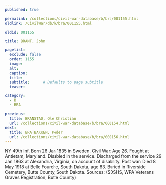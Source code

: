 ```yaml
---
published: true

permalink: /collections/civil-war-database/b/bra/001155.html
oldlink: /CivilWar/db/b/bra/001155.html

oldid: 001155

title: BRANT, John

pagelist:
  exclude: false
  order: 1155
  image: 
  alt:
  caption:
  title:
  subtitle:      # Defaults to page subtitle
  teaser:

category: 
  - B 
  - BRA

previous:
  title: BRANSTAD, Ole Christian
  url: /collections/civil-war-database/b/bra/001154.html  
next:
  title: BRATBAKKEN, Peder
  url: /collections/civil-war-database/b/bra/001156.html   
---
```

NY 49th Inf. Born 26 Jan 1835 in Sweden. Civil War: Age 26. Fought at Antietam, Maryland. Disabled in the service. Discharged from the service 29 Jan 1863 at Alexandria, Virginia, on account of disability. Post war: Died 8 May 1918 at Belle Fourche, South Dakota, age 83. Buried in Riverside Cemetery, Butte County, South Dakota. Sources: (SDSHS, WPA Veterans Graves Registration, Butte County)